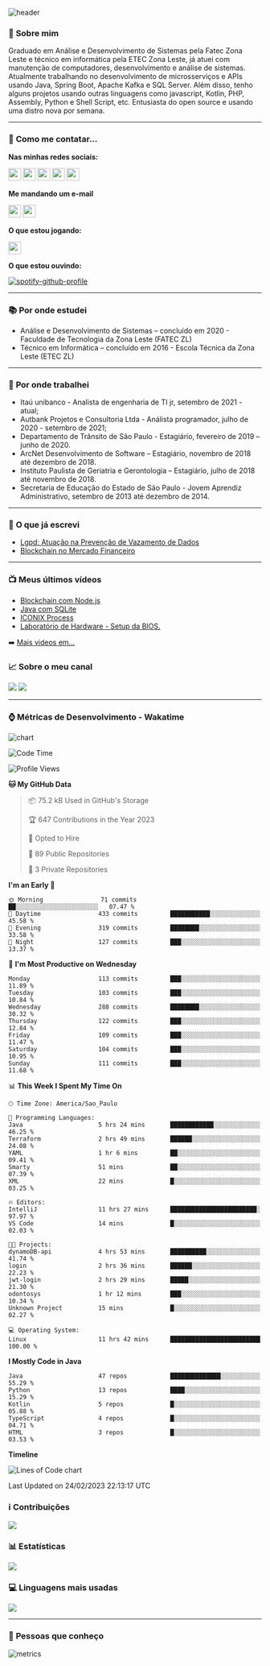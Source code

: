 ![header](img/header.png)

### :bust_in_silhouette: **Sobre mim** 
Graduado em Análise e Desenvolvimento de Sistemas pela Fatec Zona Leste e técnico em informática pela ETEC Zona Leste, já atuei com manutenção de computadores, desenvolvimento e análise de sistemas. Atualmente trabalhando no desenvolvimento de microsserviços e APIs usando Java, Spring Boot, Apache Kafka e SQL Server. Além disso, tenho alguns projetos usando outras linguagens como javascript, Kotlin, PHP, Assembly, Python e Shell Script, etc. Entusiasta do open source e usando uma distro nova por semana.

---

### :calling: **Como me contatar...**

**Nas minhas redes sociais:**

<a href="https://api.whatsapp.com/send?phone=5511930093018"><img src="https://img.shields.io/badge/WhatsApp-25D366?style=for-the-badge&logo=whatsapp&logoColor=white" height=25></a>
<a href="https://www.linkedin.com/in/gustavo-silva-69b84a15b/"><img src="https://img.shields.io/badge/linkedin-%230077B5.svg?&style=for-the-badge&logo=linkedin&logoColor=white" height=25></a>
<a href="https://www.instagram.com/gasfgrv/"><img src="https://img.shields.io/badge/instagram-%23E4405F.svg?&style=for-the-badge&logo=instagram&logoColor=white" height=25></a>
<a href="https://www.facebook.com/gAlmeida11"><img src="https://img.shields.io/badge/Facebook-1877F2?style=for-the-badge&logo=facebook&logoColor=white" height=25></a>
<a href="https://discordapp.com/users/616994765065420801"><img src="https://img.shields.io/badge/Discord-5865F2?style=for-the-badge&logo=discord&logoColor=white" height=25></a>

**Me mandando um e-mail**

<a href="mailto:gustavoalmeidasilva41@gmail.com"><img src="https://img.shields.io/badge/Gmail-D14836?style=for-the-badge&logo=gmail&logoColor=white" height=25></a>
<a href="mailto:gustavo_almeida11@hotmail.com"><img src="https://img.shields.io/badge/Microsoft_Outlook-0078D4?style=for-the-badge&logo=microsoft-outlook&logoColor=white" height=25></a>


**O que estou jogando:**

<a href="https://psnprofiles.com/gustavo_11845"><img src="https://img.shields.io/badge/PlayStation-003791?style=for-the-badge&logo=playstation&logoColor=white" height=25></a>

**O que estou ouvindo:**

[![spotify-github-profile](https://spotify-github-profile.vercel.app/api/view?uid=316iwsuurk4wrc72ys5gle37hpei&cover_image=true&theme=default&bar_color_cover=true)](https://spotify-github-profile.vercel.app/api/view?uid=316iwsuurk4wrc72ys5gle37hpei&redirect=true)

---

### :books: **Por onde estudei**

- Análise e Desenvolvimento de Sistemas – concluído em 2020 - Faculdade de Tecnologia da Zona Leste (FATEC ZL)
- Técnico em Informática – concluído em 2016 - Escola Técnica da Zona Leste (ETEC ZL)

---

### :briefcase: **Por onde trabalhei**

- Itaú unibanco - Analista de engenharia de TI jr, setembro de 2021 - atual;
- Autbank Projetos e Consultoria Ltda - Análista programador, julho de 2020 - setembro de 2021;
- Departamento de Trânsito de São Paulo - Estagiário, fevereiro de 2019 – junho de 2020.
- ArcNet Desenvolvimento de Software – Estagiário, novembro de 2018 até dezembro de 2018.
- Instituto Paulista de Geriatria e Gerontologia – Estagiário, julho de 2018 até novembro de 2018.
- Secretaria de Educação do Estado de São Paulo - Jovem Aprendiz Administrativo, setembro de 2013 até  dezembro de 2014.

---

### :page_facing_up: **O que já escrevi**

- [Lgpd: Atuação na Prevenção de Vazamento de Dados](https://even3.blob.core.windows.net/even3publicacoes-assets/tcc/428254-lgpd-atuacao-na-prevencao-de-vazamento-de-dados-282544.pdf)
- [Blockchain no Mercado Financeiro](https://www.linkedin.com/pulse/blockchain-mercado-financeiro-gustavo-silva/)

---

### :tv: **Meus últimos vídeos**   

<!-- YOUTUBE:START -->
- [Blockchain com Node.js](https://www.youtube.com/watch?v=8kxP_VkRicA)
- [Java com SQLite](https://www.youtube.com/watch?v=7SEDCJzaeb8)
- [ICONIX Process](https://www.youtube.com/watch?v=c8M5Q30f9h4)
- [Laboratório de Hardware - Setup da BIOS.](https://www.youtube.com/watch?v=pDuf8UUzL0Q)
<!-- YOUTUBE:END -->
   
➡️ [Mais videos em...](https://www.youtube.com/channel/UCXKb8To1OWsDy6dqf4oM-_g)

###  :chart_with_upwards_trend: **Sobre o meu canal**  
![](https://img.shields.io/youtube/channel/views/UCXKb8To1OWsDy6dqf4oM-_g?style=for-the-badge)
![](https://img.shields.io/youtube/channel/subscribers/UCXKb8To1OWsDy6dqf4oM-_g?style=for-the-badge)

---

### :watch: **Métricas de Desenvolvimento - Wakatime**

![chart](charts/bar_graph.png)

<!--START_SECTION:waka-->
![Code Time](http://img.shields.io/badge/Code%20Time-69%20hrs%2040%20mins-blue)

![Profile Views](http://img.shields.io/badge/Profile%20Views-3-blue)

**🐱 My GitHub Data** 

> 📦 75.2 kB Used in GitHub's Storage 
 > 
> 🏆 647 Contributions in the Year 2023
 > 
> 💼 Opted to Hire
 > 
> 📜 89 Public Repositories 
 > 
> 🔑 3 Private Repositories 
 > 
**I'm an Early 🐤** 

```text
🌞 Morning                71 commits          ██░░░░░░░░░░░░░░░░░░░░░░░   07.47 % 
🌆 Daytime                433 commits         ███████████░░░░░░░░░░░░░░   45.58 % 
🌃 Evening                319 commits         ████████░░░░░░░░░░░░░░░░░   33.58 % 
🌙 Night                  127 commits         ███░░░░░░░░░░░░░░░░░░░░░░   13.37 % 
```
📅 **I'm Most Productive on Wednesday** 

```text
Monday                   113 commits         ███░░░░░░░░░░░░░░░░░░░░░░   11.89 % 
Tuesday                  103 commits         ███░░░░░░░░░░░░░░░░░░░░░░   10.84 % 
Wednesday                288 commits         ████████░░░░░░░░░░░░░░░░░   30.32 % 
Thursday                 122 commits         ███░░░░░░░░░░░░░░░░░░░░░░   12.84 % 
Friday                   109 commits         ███░░░░░░░░░░░░░░░░░░░░░░   11.47 % 
Saturday                 104 commits         ███░░░░░░░░░░░░░░░░░░░░░░   10.95 % 
Sunday                   111 commits         ███░░░░░░░░░░░░░░░░░░░░░░   11.68 % 
```


📊 **This Week I Spent My Time On** 

```text
🕑︎ Time Zone: America/Sao_Paulo

💬 Programming Languages: 
Java                     5 hrs 24 mins       ████████████░░░░░░░░░░░░░   46.25 % 
Terraform                2 hrs 49 mins       ██████░░░░░░░░░░░░░░░░░░░   24.08 % 
YAML                     1 hr 6 mins         ██░░░░░░░░░░░░░░░░░░░░░░░   09.41 % 
Smarty                   51 mins             ██░░░░░░░░░░░░░░░░░░░░░░░   07.39 % 
XML                      22 mins             █░░░░░░░░░░░░░░░░░░░░░░░░   03.25 % 

🔥 Editors: 
IntelliJ                 11 hrs 27 mins      ████████████████████████░   97.97 % 
VS Code                  14 mins             █░░░░░░░░░░░░░░░░░░░░░░░░   02.03 % 

🐱‍💻 Projects: 
dynamoDB-api             4 hrs 53 mins       ██████████░░░░░░░░░░░░░░░   41.74 % 
login                    2 hrs 36 mins       ██████░░░░░░░░░░░░░░░░░░░   22.23 % 
jwt-login                2 hrs 29 mins       █████░░░░░░░░░░░░░░░░░░░░   21.30 % 
odontosys                1 hr 12 mins        ███░░░░░░░░░░░░░░░░░░░░░░   10.34 % 
Unknown Project          15 mins             █░░░░░░░░░░░░░░░░░░░░░░░░   02.27 % 

💻 Operating System: 
Linux                    11 hrs 42 mins      █████████████████████████   100.00 % 
```

**I Mostly Code in Java** 

```text
Java                     47 repos            ██████████████░░░░░░░░░░░   55.29 % 
Python                   13 repos            ████░░░░░░░░░░░░░░░░░░░░░   15.29 % 
Kotlin                   5 repos             █░░░░░░░░░░░░░░░░░░░░░░░░   05.88 % 
TypeScript               4 repos             █░░░░░░░░░░░░░░░░░░░░░░░░   04.71 % 
HTML                     3 repos             █░░░░░░░░░░░░░░░░░░░░░░░░   03.53 % 
```



**Timeline**

![Lines of Code chart](https://raw.githubusercontent.com/gasfgrv/gasfgrv/master/assets/bar_graph.png)


 Last Updated on 24/02/2023 22:13:17 UTC
<!--END_SECTION:waka-->

### :information_source: **Contribuições**

![](https://github-readme-streak-stats.herokuapp.com/?user=gasfgrv&theme=nord&date_format=j/n/Y)

### :bar_chart: **Estatísticas**

![](https://github-readme-stats.vercel.app/api?username=gasfgrv&theme=nord)

### :computer: **Linguagens mais usadas**

![](https://github-readme-stats.vercel.app/api/top-langs/?username=gasfgrv&theme=nord)

---

### :busts_in_silhouette: **Pessoas que conheço**

![metrics](img/github-metrics.svg)
